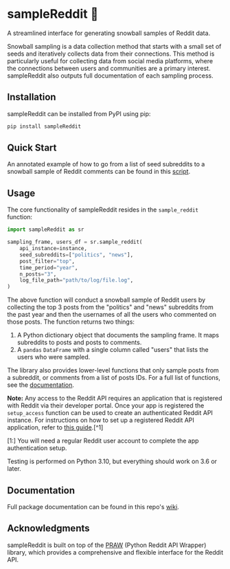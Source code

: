 # sampleReddit 🫴

A streamlined interface for generating snowball samples of Reddit data. 

Snowball sampling is a data collection method that starts with a small set of seeds and iteratively collects data from their connections. This method is particularly useful for collecting data from social media platforms, where the connections between users and communities are a primary interest. sampleReddit also outputs full documentation of each sampling process.

## Installation

sampleReddit can be installed from PyPI using pip:

```bash
pip install sampleReddit
```

## Quick Start

An annotated example of how to go from a list of seed subreddits to a snowball sample of Reddit comments can be found in this [script](https://github.com/ReedMerrill/sampleReddit-example-files/blob/main/scripts/example-comment-sampling.py).

## Usage

The core functionality of sampleReddit resides in the `sample_reddit` function:

```python
import sampleReddit as sr

sampling_frame, users_df = sr.sample_reddit(
    api_instance=instance,
    seed_subreddits=["politics", "news"],
    post_filter="top",
    time_period="year",
    n_posts="3",
    log_file_path="path/to/log/file.log",
)
```

The above function will conduct a snowball sample of Reddit users by collecting the top 3 posts from the "politics" and "news" subreddits from the past year and then the usernames of all the users who commented on those posts. The function returns two things:

1. A Python dictionary object that documents the sampling frame. It maps subreddits to posts and posts to comments.
2. A `pandas` `DataFrame` with a single column called "users" that lists the users who were sampled.

The library also provides lower-level functions that only sample posts from a subreddit, or comments from a list of posts IDs. For a full list of functions, see the [documentation](https://github.com/ReedMerrill/sampleReddit/wiki).

**Note:** Any access to the Reddit API requires an application that is registered with Reddit via their developer portal. Once your app is registered the `setup_access` function can be used to create an authenticated Reddit API instance. For instructions on how to set up a registered Reddit API application, refer to [this guide](https://github.com/reddit-archive/reddit/wiki/OAuth2-App-Types#script-app).[^1]

[1:] You will need a regular Reddit user account to complete the app authentication setup.

Testing is performed on Python 3.10, but everything should work on 3.6 or later.

## Documentation

Full package documentation can be found in this repo's [wiki](https://github.com/ReedMerrill/sampleReddit/wiki).

## Acknowledgments

sampleReddit is built on top of the [PRAW](https://github.com/praw-dev/praw) (Python Reddit API Wrapper) library, which provides a comprehensive and flexible interface for the Reddit API.
